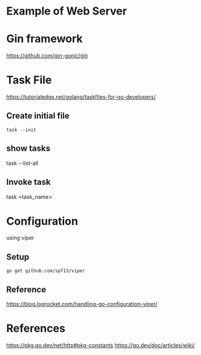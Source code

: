 Example of Web Server
=====================


# Gin framework

https://github.com/gin-gonic/gin


# Task File

https://tutorialedge.net/golang/taskfiles-for-go-developers/

## Create initial file
```
task --init 
```

## show tasks
task --list-all

## Invoke task

task <task_name>

# Configuration

using viper
## Setup

```
go get github.com/spf13/viper
```

## Reference

https://blog.logrocket.com/handling-go-configuration-viper/

# References

https://pkg.go.dev/net/http#pkg-constants
https://go.dev/doc/articles/wiki/

